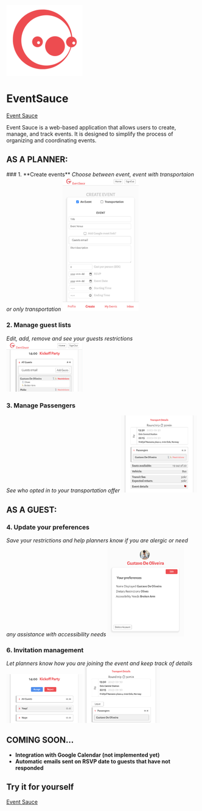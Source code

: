 <img src="app/assets/Logo1.png" alt="Logo" width="200">

# EventSauce
[Event Sauce](https://event-sauce.vercel.app)

Event Sauce is a web-based application that allows users to create, manage, and track events. It is designed to simplify the process of organizing and coordinating events.


## AS A PLANNER:
<span>
### 1. **Create events**
<i>Choose between event, event with transportaion or only transportation</i>
<img src="app/assets/create-form.png" width="200px">

### 2. **Manage guest lists**
<i>Edit, add, remove and see your guests restrictions</i>
<img src="app/assets/guests.png" width="200px">

### 3. **Manage Passengers**
<i>See who opted in to your transportation offer</i>
<img src="app/assets/passengers.png" width="200px">
</span>

## AS A GUEST:

### 4. **Update your preferences**
<i>Save your restrictions and help planners know if you are alergic or need any assistance with accessibility needs</i>
<img src="app/assets/user-profile.png" width="200px">

### 6. **Invitation management**
<i>Let planners know how you are joining the event and keep track of details</i>
<img src="app/assets/answer.png " width="200px">
<img src="app/assets/join-ride.png" width="200px">

## COMING SOON...

- **Integration with Google Calendar (not implemented yet)**
- **Automatic emails sent on RSVP date to guests that have not responded**

## Try it for yourself

[Event Sauce](https://event-sauce.vercel.app)
